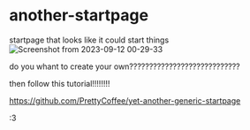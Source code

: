 # another-startpage
startpage that looks like it could start things
![Screenshot from 2023-09-12 00-29-33](https://github.com/Costeer/another-startpage/assets/142180709/8cfc367a-03ea-4e9c-ba0b-5260d26f328c)

do you whant to create your own????????????????????????????

then follow this tutorial!!!!!!!!

https://github.com/PrettyCoffee/yet-another-generic-startpage

:3
